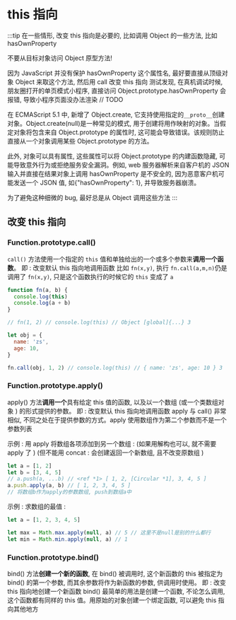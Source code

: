 # this 指向

:::tip
在一些情形, 改变 this 指向是必要的, 比如调用 Object 的一些方法, 比如 hasOwnProperty

不要从目标对象访问 Object 原型方法!

因为 JavaScript 并没有保护 hasOwnProperty 这个属性名, 最好要直接从顶级对象 Object 来取这个方法, 然后用 call 改变 this 指向
测试发现, 在真机调试时候, 朋友圈打开的单页模式小程序, 直接访问 Object.prototype.hasOwnProperty 会报错, 导致小程序页面没办法渲染 // TODO

在 ECMAScript 5.1 中, 新增了 Object.create, 它支持使用指定的`__proto__`创建对象。Object.create(null)是一种常见的模式, 用于创建将用作映射的对象。当假定对象将包含来自 Object.prototype 的属性时, 这可能会导致错误。该规则防止直接从一个对象调用某些 Object.prototype 的方法。

此外, 对象可以具有属性, 这些属性可以将 Object.prototype 的内建函数隐藏, 可能导致意外行为或拒绝服务安全漏洞。例如, web 服务器解析来自客户机的 JSON 输入并直接在结果对象上调用 hasOwnProperty 是不安全的, 因为恶意客户机可能发送一个 JSON 值, 如{"hasOwnProperty": 1}, 并导致服务器崩溃。

为了避免这种细微的 bug, 最好总是从 Object 调用这些方法
:::

## 改变 this 指向

### Function.prototype.call()

`call()` 方法使用一个指定的 `this` 值和单独给出的一个或多个参数来**调用一个函数**。
即 : 改变默认 this 指向地调用函数
比如 `fn(x,y)`, 执行 `fn.call(a,m,n)`仍是调用了 `fn(x,y)`, 只是这个函数执行的时候它的 `this` 变成了 `a`

```js
function fn(a, b) {
  console.log(this)
  console.log(a + b)
}

// fn(1, 2) // console.log(this) // Object [global]{...} 3

let obj = {
  name: 'zs',
  age: 10,
}

fn.call(obj, 1, 2) // console.log(this) // { name: 'zs', age: 10 } 3
```

### Function.prototype.apply()

apply() 方法**调用一个**具有给定 this 值的函数, 以及以一个数组 (或一个类数组对象 ) 的形式提供的参数。
即 : 改变默认 this 指向地调用函数
apply 与 call() 非常相似, 不同之处在于提供参数的方式。apply 使用数组作为第二个参数而不是一个参数列表

示例 :
用 apply 将数组各项添加到另一个数组 : (如果用解构也可以, 就不需要 apply 了 ) (但不能用 concat : 会创建返回一个新数组, 且不改变原数组 )

```js
let a = [1, 2]
let b = [3, 4, 5]
// a.push(a, ...b) // <ref *1> [ 1, 2, [Circular *1], 3, 4, 5 ]
a.push.apply(a, b) // [ 1, 2, 3, 4, 5 ]
// 将数组b作为apply的参数数组, push到数组a中
```

示例 :
求数组的最值 :

```js
let a = [1, 2, 3, 4, 5]

let max = Math.max.apply(null, a) // 5 // 这里不是null是别的什么都行
let min = Math.min.apply(null, a) // 1
```

### Function.prototype.bind()

bind() 方法**创建一个新的函数**, 在 bind() 被调用时, 这个新函数的 this 被指定为 bind() 的第一个参数, 而其余参数将作为新函数的参数, 供调用时使用。
即 : 改变 this 指向地创建一个新函数
bind() 最简单的用法是创建一个函数, 不论怎么调用, 这个函数都有同样的 this 值。用原始的对象创建一个绑定函数, 可以避免 this 指向其他地方
